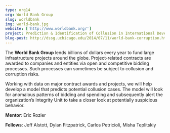 ```yaml
---
type: org14
org: World Bank Group
slug: worldbank
img: world-bank.jpg
website: ['http://www.worldbank.org/']
project: Prediction & Identification of Collusion in International Development Projects
blog-post: http://dssg.uchicago.edu/2014/07/11/world-bank-corruption.html
---
```


The **World Bank Group** lends billions of dollars every year to fund large infrastructure projects around the globe. Project-related contracts are awarded to companies and entities via open and competitive bidding processes. Such processes can sometimes be subject to collusion and corruption risks.

Working with data on major contract awards and projects, we will help develop a model that predicts potential collusion cases. The model will look for anomalous patterns of bidding and spending and subsequently alert the organization’s Integrity Unit to take a closer look at potentially suspicious behavior.

**Mentor**: Eric Rozier

**Fellows**: Jeff Alstott, Dylan Fitzpatrick, Carlos Petricioli, Misha Teplitskiy  